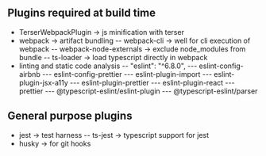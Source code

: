 ## Plugins required at build time

- TerserWebpackPlugin -> js minification with terser
- webpack -> artifact bundling
  -- webpack-cli -> well for cli execution of webpack
  -- webpack-node-externals -> exclude node_modules from bundle
  -- ts-loader -> load typescript directly in webpack
- linting and static code analysis
  -- "eslint": "^6.8.0",
  --- eslint-config-airbnb
  --- eslint-config-prettier
  --- eslint-plugin-import
  --- eslint-plugin-jsx-a11y
  --- eslint-plugin-prettier
  --- eslint-plugin-react
  --- prettier
  --- @typescript-eslint/eslint-plugin
  --- @typescript-eslint/parser

## General purpose plugins

- jest -> test harness
  -- ts-jest -> typescript support for jest
- husky -> for git hooks
